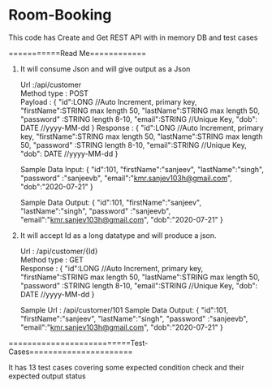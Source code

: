 # Room-Booking
This code has Create and Get REST API with in memory DB and test cases


===========Read Me============

1) It will consume Json and will give output as a Json

      Url :/api/customer <br />
      Method type : POST <br />
      Payload :
      {
        "id":LONG //Auto Increment, primary key,
        "firstName":STRING max length 50,
        "lastName":STRING max length 50,
        "password" :STRING length 8-10,
        "email":STRING //Unique Key,
        "dob": DATE //yyyy-MM-dd
      }
      Response :
      {
        "id":LONG //Auto Increment, primary key,
        "firstName":STRING max length 50,
        "lastName":STRING max length 50,
        "password" :STRING length 8-10,
        "email":STRING //Unique Key,
        "dob": DATE //yyyy-MM-dd
      }

      Sample Data Input: 
      {
        "id":101,
        "firstName":"sanjeev",
        "lastName":"singh",
        "password" :"sanjeevb",
        "email":"kmr.sanjev103h@gmail.com",
        "dob":"2020-07-21"
      }

      Sample Data Output:
      {
        "id":101,
        "firstName":"sanjeev",
        "lastName":"singh",
        "password" :"sanjeevb",
        "email":"kmr.sanjev103h@gmail.com",
        "dob":"2020-07-21"
      }


2) It will accept Id as a long datatype and will produce a json.

      Url : /api/customer/{Id} <br />
      Method type : GET <br />
      Response :
      {
        "id":LONG //Auto Increment, primary key,
        "firstName":STRING max length 50,
        "lastName":STRING max length 50,
        "password" :STRING length 8-10,
        "email":STRING //Unique Key,
        "dob": DATE //yyyy-MM-dd
      }

      Sample Url : /api/customer/101
      Sample Data Output:
      {
        "id":101,
        "firstName":"sanjeev",
        "lastName":"singh",
        "password" :"sanjeevb",
        "email":"kmr.sanjev103h@gmail.com",
        "dob":"2020-07-21"
      }

==========================Test-Cases======================

It has 13 test cases covering some expected condition check and their expected output status

